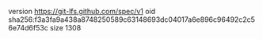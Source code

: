 version https://git-lfs.github.com/spec/v1
oid sha256:f3a3fa9a438a8748250589c63148693dc04017a6e896c96492c2c56e74d6f53c
size 1308
